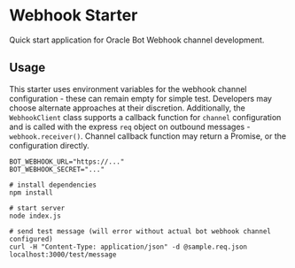 # Webhook Starter

Quick start application for Oracle Bot Webhook channel development.

## Usage

This starter uses environment variables for the webhook channel configuration - these can remain empty for simple test. Developers may choose alternate
approaches at their discretion. Additionally, the `WebhookClient` class supports
a callback function for `channel` configuration and is called with the express `req`
object on outbound messages - `webhook.receiver()`. Channel callback function may
return a Promise, or the configuration directly.

```shell
BOT_WEBHOOK_URL="https://..."
BOT_WEBHOOK_SECRET="..."
```

```shell
# install dependencies
npm install

# start server
node index.js

# send test message (will error without actual bot webhook channel configured)
curl -H "Content-Type: application/json" -d @sample.req.json localhost:3000/test/message
```